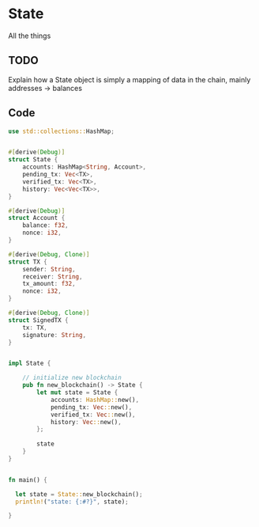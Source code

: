 # State
All the things

## TODO
Explain how a State object is simply a mapping of data in the chain, mainly addresses -> balances

## Code

```rust
use std::collections::HashMap;


#[derive(Debug)]
struct State {
    accounts: HashMap<String, Account>,
    pending_tx: Vec<TX>,
    verified_tx: Vec<TX>,
    history: Vec<Vec<TX>>,
}

#[derive(Debug)]
struct Account {
    balance: f32,
    nonce: i32,
}

#[derive(Debug, Clone)]
struct TX {
    sender: String,
    receiver: String,
    tx_amount: f32,
    nonce: i32,
}

#[derive(Debug, Clone)]
struct SignedTX {
    tx: TX,
    signature: String,
}


impl State {

    // initialize new blockchain
    pub fn new_blockchain() -> State {
        let mut state = State {
            accounts: HashMap::new(),
            pending_tx: Vec::new(),
            verified_tx: Vec::new(),
            history: Vec::new(),
        };
    
        state
    }
}


fn main() {

  let state = State::new_blockchain();
  println!("state: {:#?}", state);

}
```
